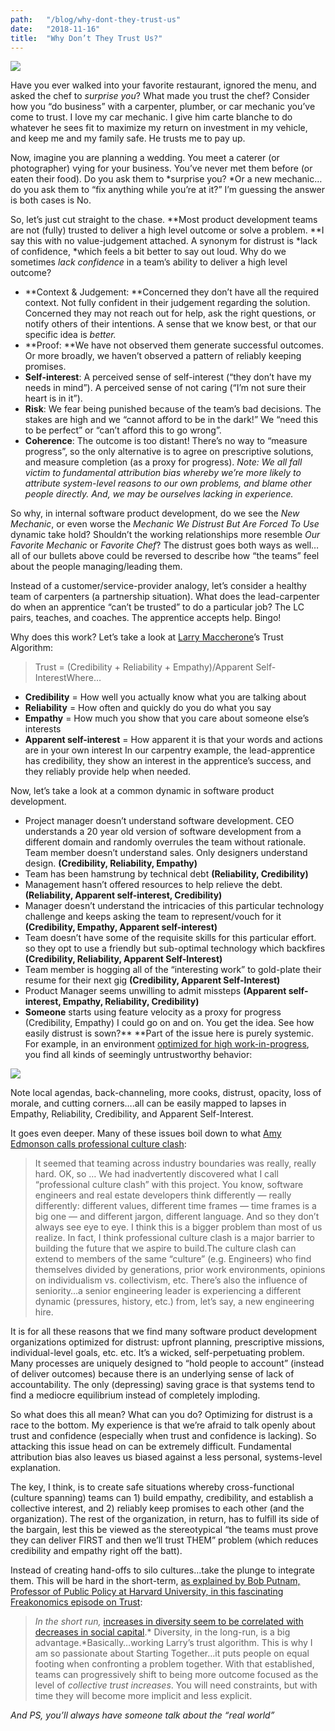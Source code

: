 ```yaml
---
path:	"/blog/why-dont-they-trust-us"
date:	"2018-11-16"
title:	"Why Don’t They Trust Us?"
---
```


![](/images/1*hfKP8gMboBddKe059Eu6DQ.jpeg)

Have you ever walked into your favorite restaurant, ignored the menu, and asked the chef to *surprise you*? What made you trust the chef? Consider how you “do business” with a carpenter, plumber, or car mechanic you’ve come to trust. I love my car mechanic. I give him carte blanche to do whatever he sees fit to maximize my return on investment in my vehicle, and keep me and my family safe. He trusts me to pay up.

Now, imagine you are planning a wedding. You meet a caterer (or photographer) vying for your business. You’ve never met them before (or eaten their food). Do you ask them to *surprise you? *Or a new mechanic…do you ask them to “fix anything while you’re at it?” I’m guessing the answer is both cases is No.

So, let’s just cut straight to the chase. **Most product development teams are not (fully) trusted to deliver a high level outcome or solve a problem. **I say this with no value-judgement attached. A synonym for distrust is *lack of confidence, *which feels a bit better to say out loud. Why do we sometimes *lack confidence* in a team’s ability to deliver a high level outcome?

* **Context & Judgement: **Concerned they don’t have all the required context. Not fully confident in their judgement regarding the solution. Concerned they may not reach out for help, ask the right questions, or notify others of their intentions. A sense that we know best, or that our specific idea is *better.*
* **Proof: **We have not observed them generate successful outcomes. Or more broadly, we haven’t observed a pattern of reliably keeping promises.
* **Self-interest**: A perceived sense of self-interest (“they don’t have my needs in mind”). A perceived sense of not caring (“I’m not sure their heart is in it”).
* **Risk**: We fear being punished because of the team’s bad decisions. The stakes are high and we “cannot afford to be in the dark!” We “need this to be perfect” or “can’t afford this to go wrong”.
* **Coherence**: The outcome is too distant! There’s no way to “measure progress”, so the only alternative is to agree on prescriptive solutions, and measure completion (as a proxy for progress).
*Note: We all fall victim to fundamental attribution bias whereby we’re more likely to attribute system-level reasons to our own problems, and blame other people directly. And, we may be ourselves lacking in experience.*

So why, in internal software product development, do we see the *New Mechanic*, or even worse the *Mechanic We Distrust But Are Forced To Use* dynamic take hold? Shouldn’t the working relationships more resemble *Our Favorite Mechanic* or *Favorite Chef*? The distrust goes both ways as well…all of our bullets above could be reversed to describe how “the teams” feel about the people managing/leading them.

Instead of a customer/service-provider analogy, let’s consider a healthy team of carpenters (a partnership situation). What does the lead-carpenter do when an apprentice “can’t be trusted” to do a particular job? The LC pairs, teaches, and coaches. The apprentice accepts help. Bingo!

Why does this work? Let’s take a look at [Larry Maccherone](https://medium.com/u/1adfe9039804)’s Trust Algorithm:


> Trust = (Credibility + Reliability + Empathy)/Apparent Self-InterestWhere…

* **Credibility** = How well you actually know what you are talking about
* **Reliability** = How often and quickly do you do what you say
* **Empathy** = How much you show that you care about someone else’s interests
* **Apparent self-interest** = How apparent it is that your words and actions are in your own interest
In our carpentry example, the lead-apprentice has credibility, they show an interest in the apprentice’s success, and they reliably provide help when needed.

Now, let’s take a look at a common dynamic in software product development.

* Project manager doesn’t understand software development. CEO understands a 20 year old version of software development from a different domain and randomly overrules the team without rationale. Team member doesn’t understand sales. Only designers understand design. **(Credibility, Reliability, Empathy)**
* Team has been hamstrung by technical debt **(Reliability, Credibility)**
* Management hasn’t offered resources to help relieve the debt. **(Reliability, Apparent self-interest, Credibility)**
* Manager doesn’t understand the intricacies of this particular technology challenge and keeps asking the team to represent/vouch for it **(Credibility, Empathy, Apparent self-interest)**
* Team doesn’t have some of the requisite skills for this particular effort. so they opt to use a friendly but sub-optimal technology which backfires **(Credibility, Reliability, Apparent Self-Interest)**
* Team member is hogging all of the “interesting work” to gold-plate their resume for their next gig **(Credibility, Apparent Self-Interest)**
* Product Manager seems unwilling to admit missteps **(Apparent self-interest, Empathy, Reliability, Credibility)**
* **Someone** starts using feature velocity as a proxy for progress (Credibility, Empathy)
I could go on and on. You get the idea. See how easily distrust is sown?** **Part of the issue here is purely systemic. For example, in an environment [optimized for high work-in-progress](https://hackernoon.com/wip-it-real-good-66aa710178fd), you find all kinds of seemingly untrustworthy behavior:

![](/images/1*xtZN9DHd_0YANybKWlhNeA@2x.jpeg)

Note local agendas, back-channeling, more cooks, distrust, opacity, loss of morale, and cutting corners….all can be easily mapped to lapses in Empathy, Reliability, Credibility, and Apparent Self-Interest.

It goes even deeper. Many of these issues boil down to what [Amy Edmonson calls professional culture clash](https://www.ted.com/talks/amy_edmondson_how_to_turn_a_group_of_strangers_into_a_team/transcript?language=en#t-402274):


> It seemed that teaming across industry boundaries was really, really hard. OK, so … We had inadvertently discovered what I call “professional culture clash” with this project. You know, software engineers and real estate developers think differently — really differently: different values, different time frames — time frames is a big one — and different jargon, different language. And so they don’t always see eye to eye. I think this is a bigger problem than most of us realize. In fact, I think professional culture clash is a major barrier to building the future that we aspire to build.The culture clash can extend to members of the same “culture” (e.g. Engineers) who find themselves divided by generations, prior work environments, opinions on individualism vs. collectivism, etc. There’s also the influence of seniority…a senior engineering leader is experiencing a different dynamic (pressures, history, etc.) from, let’s say, a new engineering hire.

It is for all these reasons that we find many software product development organizations optimized for distrust: upfront planning, prescriptive missions, individual-level goals, etc. etc. It’s a wicked, self-perpetuating problem. Many processes are uniquely designed to “hold people to account” (instead of deliver outcomes) because there is an underlying sense of lack of accountability. The only (depressing) saving grace is that systems tend to find a mediocre equilibrium instead of completely imploding.

So what does this all mean? What can you do? Optimizing for distrust is a race to the bottom. My experience is that we’re afraid to talk openly about trust and confidence (especially when trust and confidence is lacking). So attacking this issue head on can be extremely difficult. Fundamental attribution bias also leaves us biased against a less personal, systems-level explanation.

The key, I think, is to create safe situations whereby cross-functional (culture spanning) teams can 1) build empathy, credibility, and establish a collective interest, and 2) reliably keep promises to each other (and the organization). The rest of the organization, in return, has to fulfill its side of the bargain, lest this be viewed as the stereotypical “the teams must prove they can deliver FIRST and then we’ll trust THEM” problem (which reduces credibility and empathy right off the batt).

Instead of creating hand-offs to silo cultures…take the plunge to integrate them. This will be hard in the short-term, [as explained by Bob Putnam, Professor of Public Policy at Harvard University, in this fascinating Freakonomics episode on Trust](http://freakonomics.com/podcast/trust-me/):


> *In the short run,* [increases in diversity seem to be correlated with decreases in social capital](http://onlinelibrary.wiley.com/doi/10.1111/j.1467-9477.2007.00176.x/abstract).* Diversity, in the long-run, is a big advantage.*Basically…working Larry’s trust algorithm. This is why I am so passionate about Starting Together…it puts people on equal footing when confronting a problem together. With that established, teams can progressively shift to being more outcome focused as the level of *collective trust increases*. You will need constraints, but with time they will become more implicit and less explicit.

*And PS, you’ll always have someone talk about the “real world”*

